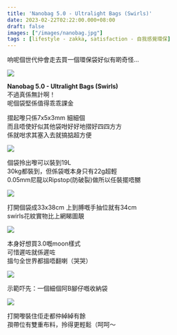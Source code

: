 ```yaml
---
title: 'Nanobag 5.0 - Ultralight Bags (Swirls)'
date: 2023-02-22T02:22:00.000+08:00
draft: false
images: ["/images/nanobag.jpg"]
tags : [lifestyle - zakka, satisfaction - 自我感覺環保]
---
```


响呢個世代仲會走去買一個環保袋好似有啲奇怪...  

![](/images/nanobag1.jpg)

**Nanobag 5.0 - Ultralight Bags (Swirls)**  
不過真係無計啊！  
呢個袋堅係值得乖乖課金  
  
摺起嚟只係7x5x3mm 細細個  
而且唔使好似其他袋咁好好地摺好四四方方  
係就咁求其塞入去就搞掂超方便  

![](/images/nanobag2.jpg)

個袋拎出嚟可以裝到19L  
30kg都裝到，但係袋嘅本身只有22g超輕  
0.05mm尼龍以Ripstop(防破裂)做所以任裝擺唔嬲  

![](/images/nanobag3.jpg)

打開個袋成33x38cm
上到膊嘅手抽位就有34cm  
swirls花紋實物比上網睇圖靚  

![](/images/nanobag4.jpg)

本身好想買3.0嘅moon樣式  
可惜遲咗就係遲咗  
搵勻全世界都搵唔翻喇（哭哭）  

![](/images/nanobag.jpg)

示範吓先：一個細個阿B腳仔嘅收納袋

![](/images/nanobag5.jpg)

打開嚟裝住佢走都仲綽綽有餘  
孭帶位有雙重布料，拎得更輕鬆（呵呵～  
